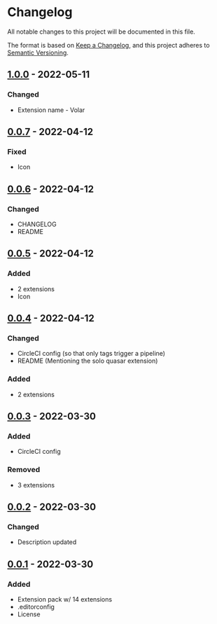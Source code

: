 # Changelog

<!-- https://github.com/DavidAnson/markdownlint#rules--aliases-->
<!-- markdownlint-disable MD022 MD024 MD032 -->

All notable changes to this project will be documented in this file.

The format is based on [Keep a Changelog](https://keepachangelog.com/en/1.0.0/),
and this project adheres to [Semantic Versioning](https://semver.org/spec/v2.0.0.html).

<!--
## [Unreleased] - YYYY-MM-DD
### Added
### Changed
### Removed
### Fixed
-->

## [1.0.0] - 2022-05-11
### Changed
- Extension name - Volar

## [0.0.7] - 2022-04-12
### Fixed
- Icon

## [0.0.6] - 2022-04-12
### Changed
- CHANGELOG
- README

## [0.0.5] - 2022-04-12
### Added
- 2 extensions
- Icon

## [0.0.4] - 2022-04-12
### Changed
- CircleCI config (so that only tags trigger a pipeline)
- README (Mentioning the solo quasar extension)

### Added
- 2 extensions

## [0.0.3] - 2022-03-30
### Added
- CircleCI config

### Removed
- 3 extensions

## [0.0.2] - 2022-03-30
### Changed
- Description updated

## [0.0.1] - 2022-03-30
### Added
- Extension pack w/ 14 extensions
- .editorconfig
- License

[1.0.0]: https://github.com/NdagiStanley/vuejs-ext-pack/compare/v0.0.7...HEAD
[0.0.7]: https://github.com/NdagiStanley/vuejs-ext-pack/compare/v0.0.6...v0.0.7
[0.0.6]: https://github.com/NdagiStanley/vuejs-ext-pack/compare/v0.0.5...v0.0.6
[0.0.5]: https://github.com/NdagiStanley/vuejs-ext-pack/compare/v0.0.4...v0.0.5
[0.0.4]: https://github.com/NdagiStanley/vuejs-ext-pack/compare/v0.0.3...v0.0.4
[0.0.3]: https://github.com/NdagiStanley/vuejs-ext-pack/compare/v0.0.2...v0.0.3
[0.0.2]: https://github.com/NdagiStanley/vuejs-ext-pack/compare/v0.0.1...v0.0.2
[0.0.1]: https://github.com/NdagiStanley/vuejs-ext-pack/releases/tag/v0.0.1
